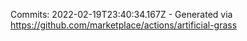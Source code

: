 Commits: 2022-02-19T23:40:34.167Z - Generated via https://github.com/marketplace/actions/artificial-grass
<br>
